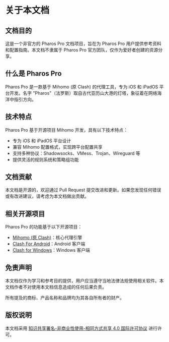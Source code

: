 # 关于本文档

## 文档目的

这是一个非官方的 Pharos Pro 文档项目，旨在为 Pharos Pro 用户提供参考资料和配置指南。本文档不隶属于 Pharos Pro 官方团队，仅作为爱好者创建的资源分享。

## 什么是 Pharos Pro

Pharos Pro 是一款基于 Mihomo (原 Clash) 的代理工具，专为 iOS 和 iPadOS 平台开发。名字 "Pharos"（法罗斯）取自古代亚历山大港的灯塔，象征着在网络海洋中指引方向。

## 技术特点

Pharos Pro 基于开源项目 Mihomo 开发，具有以下技术特点：

- 专为 iOS 和 iPadOS 平台设计
- 兼容 Mihomo 配置格式，实现跨平台配置共享
- 支持多种协议：Shadowsocks、VMess、Trojan、Wireguard 等
- 提供灵活的规则系统和策略组功能

## 文档贡献

本文档是开源的，欢迎通过 Pull Request 提交改进和更新。如果您发现任何错误或有改进建议，请考虑为本文档做出贡献。

## 相关开源项目

Pharos Pro 的功能基于以下开源项目：

- [Mihomo (原 Clash)](https://github.com/MetaCubeX/mihomo)：核心代理引擎
- [Clash For Android](https://github.com/Kr328/ClashForAndroid)：Android 客户端
- [Clash for Windows](https://github.com/Fndroid/clash_for_windows_pkg)：Windows 客户端

## 免责声明

本文档仅作为学习和参考目的提供，用户应当遵守当地法律法规使用相关软件。本文档作者不对使用本文档信息造成的任何后果负责。

所有提及的商标、产品名称和品牌均为其各自所有者的财产。

## 版权说明

本文档采用 [知识共享署名-非商业性使用-相同方式共享 4.0 国际许可协议](https://creativecommons.org/licenses/by-nc-sa/4.0/deed.zh) 进行许可。
